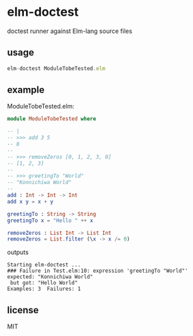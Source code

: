 # elm-doctest
doctest runner against Elm-lang source files

## usage

```js
elm-doctest ModuleTobeTested.elm
```

## example

ModuleTobeTested.elm:
```Elm
module ModuleTobeTested where

-- |
-- >>> add 3 5
-- 8
--
-- >>> removeZeros [0, 1, 2, 3, 0]
-- [1, 2, 3]
--
-- >>> greetingTo "World"
-- "Konnichiwa World"
--
add : Int -> Int -> Int
add x y = x + y

greetingTo : String -> String
greetingTo x = "Hello " ++ x

removeZeros : List Int -> List Int
removeZeros = List.filter (\x -> x /= 0)
```

outputs
```
Starting elm-doctest ...
### Failure in Test.elm:10: expression 'greetingTo "World"'
expected: "Konnichiwa World"
 but got: "Hello World"
Examples: 3  Failures: 1
```

## license

MIT


